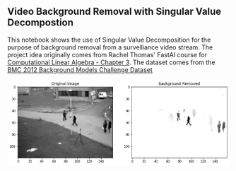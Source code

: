 ## Video Background Removal with Singular Value Decompostion

This notebook shows the use of Singular Value Decomposition for the purpose of background removal from a survelliance video stream. The project idea originally comes from Rachel Thomas' FastAI course for 
[Computational Linear Algebra - Chapter 3](https://github.com/fastai/numerical-linear-algebra). The dataset comes from the [BMC 2012 Background Models Challenge Dataset](http://bmc.iut-auvergne.com/?page_id=24)

<img src="output.png" width="1000" alt="raw" />